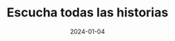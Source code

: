---
layout: default
modal-id: 4
lang: "es"
title: Escucha todas las historias
date: 2024-01-04
img: 3-how-it-works.jpg
alt: image-alt
project-date: enero 2025
client: Start Bootstrap
category: Desarrollo Web
description: Registrándote en Audiovook, tendrás una biblioteca personal de audiolibros siempre disponible. Podrás retomar la escucha donde la dejaste, gestionar tus títulos favoritos y descubrir nuevos relatos para ampliar tu universo literario sonoro. Disfruta de una experiencia auditiva adaptada a ti y comparte la pasión por la lectura con toda la comunidad. Un mundo de oportunidades te espera.
---